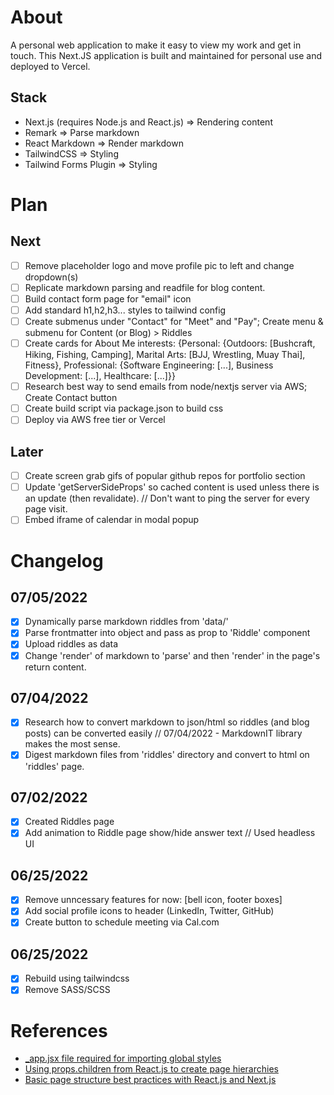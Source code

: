 # About
A personal web application to make it easy to view my work and get in touch. This Next.JS application is built and maintained for personal use and deployed to Vercel. 
## Stack
+ Next.js (requires Node.js and React.js) => Rendering content
+ Remark => Parse markdown  
+ React Markdown => Render markdown  
+ TailwindCSS => Styling  
+ Tailwind Forms Plugin => Styling  
# Plan
## Next
+ [ ] Remove placeholder logo and move profile pic to left and change dropdown(s)  
+ [ ] Replicate markdown parsing and readfile for blog content.  
+ [ ] Build contact form page for "email" icon  
+ [ ] Add standard h1,h2,h3... styles to tailwind config  
+ [ ] Create submenus under "Contact" for "Meet" and "Pay"; Create menu & submenu for Content (or Blog) > Riddles    
+ [ ] Create cards for About Me interests: {Personal: {Outdoors: [Bushcraft, Hiking, Fishing, Camping], Marital Arts: [BJJ, Wrestling, Muay Thai], Fitness}, Professional: {Software Engineering: [...], Business Development: [...], Healthcare: [...]}}  
+ [ ] Research best way to send emails from node/nextjs server via AWS; Create Contact button  
+ [ ] Create build script via package.json to build css    
+ [ ] Deploy via AWS free tier or Vercel  
## Later
+ [ ] Create screen grab gifs of popular github repos for portfolio section  
+ [ ] Update 'getServerSideProps' so cached content is used unless there is an update (then revalidate). // Don't want to ping the server for every page visit.  
+ [ ] Embed iframe of calendar in modal popup  
# Changelog
## 07/05/2022
+ [x] Dynamically parse markdown riddles from 'data/'  
+ [x] Parse frontmatter into object and pass as prop to 'Riddle' component  
+ [x] Upload riddles as data  
+ [x] Change 'render' of markdown to 'parse' and then 'render' in the page's return content.  
## 07/04/2022
+ [x] Research how to convert markdown to json/html so riddles (and blog posts) can be converted easily // 07/04/2022 - MarkdownIT library makes the most sense.   
+ [x] Digest markdown files from 'riddles' directory and convert to html on 'riddles' page.  
## 07/02/2022
+ [x] Created Riddles page
+ [x] Add animation to Riddle page show/hide answer text // Used headless UI  
## 06/25/2022  
+ [x] Remove unncessary features for now: [bell icon, footer boxes]  
+ [x] Add social profile icons to header (LinkedIn, Twitter, GitHub)  
+ [x] Create button to schedule meeting via Cal.com  
## 06/25/2022  
+ [x] Rebuild using tailwindcss  
+ [x] Remove SASS/SCSS  
# References
+ [_app.jsx file required for importing global styles](https://nextjs.org/learn/basics/assets-metadata-css/global-styles)
+ [Using props.children from React.js to create page hierarchies](https://codeburst.io/a-complete-guide-to-props-children-in-react-c315fab74e7c)
+ [Basic page structure best practices with React.js and Next.js](https://reacttricks.com/learn-react-by-building-websites-with-next/)
